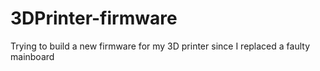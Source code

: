# 3DPrinter-firmware
Trying to build a new firmware for my 3D printer since I replaced a faulty mainboard
